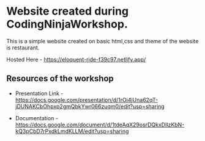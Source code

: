 # Website created during CodingNinjaWorkshop.

This is a simple website created on basic html,css and theme of the website is restaurant.

Hosted Here - https://eloquent-ride-f39c97.netlify.app/

## Resources of the workshop

- Presentation Link - https://docs.google.com/presentation/d/1rOi4jUna62qT-jDUNAKCbOhpxp2gmQbkYwr066zuqm0/edit?usp=sharing

* Documentation - https://docs.google.com/document/d/1tdeAqX29osrDQkxDIlzKbN-kQ3pCbD7rPxdkLmdKLLM/edit?usp=sharing
